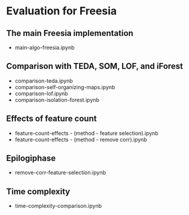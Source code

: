 # Evaluation for Freesia

## The main Freesia implementation
- main-algo-freesia.ipynb

## Comparison with TEDA, SOM, LOF, and iForest
- comparison-teda.ipynb
- comparison-self-organizing-maps.ipynb
- comparison-lof.ipynb
- comparison-isolation-forest.ipynb

## Effects of feature count
- feature-count-effects - (method - feature selection).ipynb
- feature-count-effects - (method - remove corr).ipynb

## Epilogiphase
- remove-corr-feature-selection.ipynb

## Time complexity
- time-complexity-comparison.ipynb
